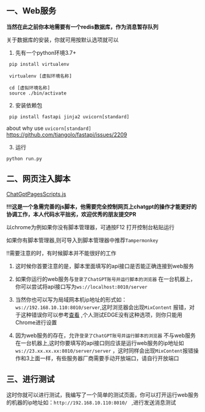 ## 一、Web服务

**当然在此之前你本地需要有一个redis数据库，作为消息暂存队列**

关于数据库的安装，你就可用按默认选项就可以

1. 先有一个python环境3.7+
  ```shell
   pip install virtualenv
   
   virtualenv [虚拟环境名称] 
   
   cd [虚拟环境名称] 
   source ./bin/activate
   ```
2. 安装依赖包

```shell
 pip install fastapi jinja2 uvicorn[standard]
```

about why use `uvicorn[standard]` https://github.com/tiangolo/fastapi/issues/2209

3. 运行

```shell
python run.py
```

## 二、网页注入脚本

[ChatGptPagesScripts.js](../ChatGptPagesScripts.js)

**!!!这是一个急需完善的js脚本，他需要完全控制网页上chatgpt的操作才能更好的协调工作，本人代码水平拙劣，欢迎优秀的朋友提交PR**

以chrome为例如果你没有脚本管理器，可通按F12 打开控制台粘贴运行

如果你有脚本管理器,则可导入到脚本管理器中推荐`Tampermonkey`

!!需要注意的时，有时候脚本并不能很好的工作

1. 这时候你首要注意的是，脚本里面填写的api接口是否能正确连接到web服务

2. 如果你运行的web服务与`登录了ChatGPT账号并运行脚本的浏览器`
   在一台机器上，你可以尝试将api接口写为`ws://localhost:8010/server`

3. 当然你也可以写为局域网本机ip地址的形式如：`ws://192.168.10.110:8010/server`,这时浏览器会出现`MixContent`
   报错，对于这种错误你可以参考[查看](https://blog.csdn.net/qq_36657291/article/details/111947175)
   ,个人测试EDGE没有这种选项，则你只能用Chrome进行设置

4. 因为web服务的存在，允许`登录了ChatGPT账号并运行脚本的浏览器`
   不与web服务在一台机器上,这时你要填写的api接口则应该是运行web服务的ip地址如`ws://23.xx.xx.xx:8010/server/server`
   ，这时同样会出现`MixContent`报错操作和3上面一样，有些服务器厂商需要手动开放端口，请自行开放端口

## 三、进行测试

这时你就可以进行测试，我编写了一个简单的测试页面，你可以打开运行web服务的机器的ip地址如：`http://192.168.10.110:8010/ `
,进行发送消息测试

   
   
   



